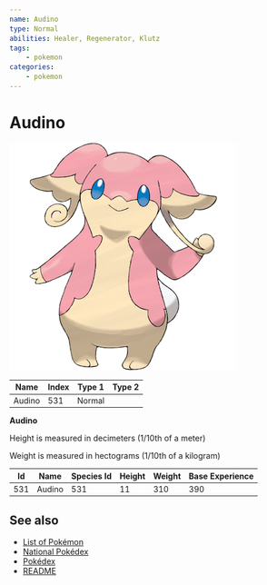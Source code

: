 ```yaml
---
name: Audino
type: Normal
abilities: Healer, Regenerator, Klutz
tags:
    - pokemon
categories:
    - pokemon
---
```


# Audino


![Audino](images/531.png)

| **Name** | **Index** | **Type 1** | **Type 2** |
|----|----|----|----|
| Audino | 531 | Normal  |  |

**Audino** 


Height is measured in decimeters (1/10th of a meter)

Weight is measured in hectograms (1/10th of a kilogram)

| **Id** | **Name** | **Species Id** | **Height** | **Weight** | **Base Experience** |
|--------|----------|----------------|------------|------------|---------------------|
| 531 | Audino | 531 | 11 | 310 | 390 |


## See also

- [List of Pokémon](../pokemon.md)
- [National Pokédex](../national_pokedex.md)
- [Pokédex](../pokedex.md)
- [README](../README.md)
